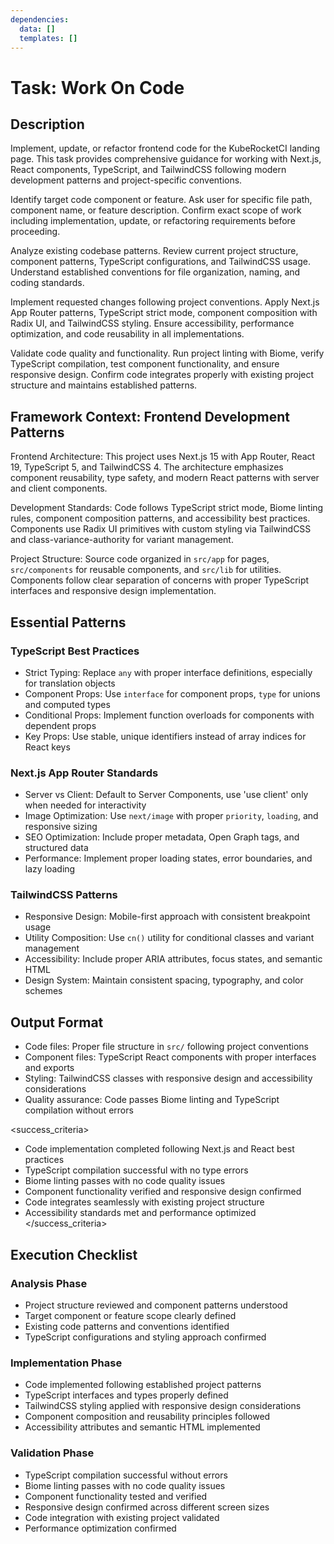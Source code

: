 ```yaml
---
dependencies:
  data: []
  templates: []
---
```


# Task: Work On Code

## Description

Implement, update, or refactor frontend code for the KubeRocketCI landing page. This task provides comprehensive guidance for working with Next.js, React components, TypeScript, and TailwindCSS following modern development patterns and project-specific conventions.

<instructions>
Identify target code component or feature. Ask user for specific file path, component name, or feature description. Confirm exact scope of work including implementation, update, or refactoring requirements before proceeding.

Analyze existing codebase patterns. Review current project structure, component patterns, TypeScript configurations, and TailwindCSS usage. Understand established conventions for file organization, naming, and coding standards.

Implement requested changes following project conventions. Apply Next.js App Router patterns, TypeScript strict mode, component composition with Radix UI, and TailwindCSS styling. Ensure accessibility, performance optimization, and code reusability in all implementations.

Validate code quality and functionality. Run project linting with Biome, verify TypeScript compilation, test component functionality, and ensure responsive design. Confirm code integrates properly with existing project structure and maintains established patterns.
</instructions>

## Framework Context: Frontend Development Patterns

Frontend Architecture: This project uses Next.js 15 with App Router, React 19, TypeScript 5, and TailwindCSS 4. The architecture emphasizes component reusability, type safety, and modern React patterns with server and client components.

Development Standards: Code follows TypeScript strict mode, Biome linting rules, component composition patterns, and accessibility best practices. Components use Radix UI primitives with custom styling via TailwindCSS and class-variance-authority for variant management.

Project Structure: Source code organized in `src/app` for pages, `src/components` for reusable components, and `src/lib` for utilities. Components follow clear separation of concerns with proper TypeScript interfaces and responsive design implementation.

## Essential Patterns

### TypeScript Best Practices

- Strict Typing: Replace `any` with proper interface definitions, especially for translation objects
- Component Props: Use `interface` for component props, `type` for unions and computed types
- Conditional Props: Implement function overloads for components with dependent props
- Key Props: Use stable, unique identifiers instead of array indices for React keys

### Next.js App Router Standards

- Server vs Client: Default to Server Components, use 'use client' only when needed for interactivity
- Image Optimization: Use `next/image` with proper `priority`, `loading`, and responsive sizing
- SEO Optimization: Include proper metadata, Open Graph tags, and structured data
- Performance: Implement proper loading states, error boundaries, and lazy loading

### TailwindCSS Patterns

- Responsive Design: Mobile-first approach with consistent breakpoint usage
- Utility Composition: Use `cn()` utility for conditional classes and variant management
- Accessibility: Include proper ARIA attributes, focus states, and semantic HTML
- Design System: Maintain consistent spacing, typography, and color schemes

## Output Format

- Code files: Proper file structure in `src/` following project conventions
- Component files: TypeScript React components with proper interfaces and exports
- Styling: TailwindCSS classes with responsive design and accessibility considerations
- Quality assurance: Code passes Biome linting and TypeScript compilation without errors

<success_criteria>

- Code implementation completed following Next.js and React best practices
- TypeScript compilation successful with no type errors
- Biome linting passes with no code quality issues
- Component functionality verified and responsive design confirmed
- Code integrates seamlessly with existing project structure
- Accessibility standards met and performance optimized
</success_criteria>

## Execution Checklist

### Analysis Phase

- Project structure reviewed and component patterns understood
- Target component or feature scope clearly defined
- Existing code patterns and conventions identified
- TypeScript configurations and styling approach confirmed

### Implementation Phase

- Code implemented following established project patterns
- TypeScript interfaces and types properly defined
- TailwindCSS styling applied with responsive design considerations
- Component composition and reusability principles followed
- Accessibility attributes and semantic HTML implemented

### Validation Phase

- TypeScript compilation successful without errors
- Biome linting passes with no code quality issues
- Component functionality tested and verified
- Responsive design confirmed across different screen sizes
- Code integration with existing project validated
- Performance optimization confirmed
